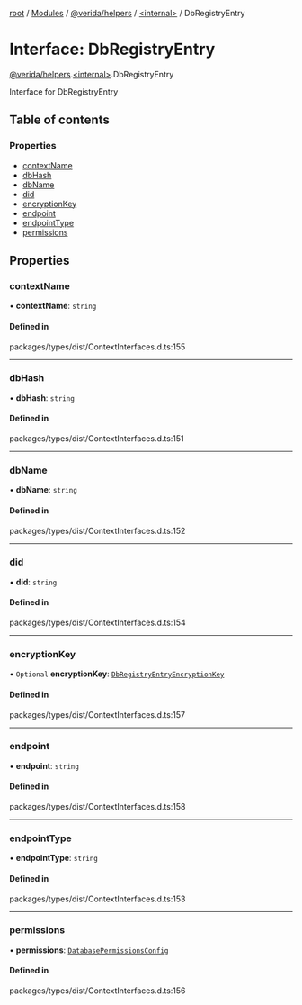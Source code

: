 [root](../README.md) / [Modules](../modules.md) / [@verida/helpers](../modules/verida_helpers.md) / [<internal\>](../modules/verida_helpers._internal_.md) / DbRegistryEntry

# Interface: DbRegistryEntry

[@verida/helpers](../modules/verida_helpers.md).[<internal\>](../modules/verida_helpers._internal_.md).DbRegistryEntry

Interface for DbRegistryEntry

## Table of contents

### Properties

- [contextName](verida_helpers._internal_.DbRegistryEntry.md#contextname)
- [dbHash](verida_helpers._internal_.DbRegistryEntry.md#dbhash)
- [dbName](verida_helpers._internal_.DbRegistryEntry.md#dbname)
- [did](verida_helpers._internal_.DbRegistryEntry.md#did)
- [encryptionKey](verida_helpers._internal_.DbRegistryEntry.md#encryptionkey)
- [endpoint](verida_helpers._internal_.DbRegistryEntry.md#endpoint)
- [endpointType](verida_helpers._internal_.DbRegistryEntry.md#endpointtype)
- [permissions](verida_helpers._internal_.DbRegistryEntry.md#permissions)

## Properties

### contextName

• **contextName**: `string`

#### Defined in

packages/types/dist/ContextInterfaces.d.ts:155

___

### dbHash

• **dbHash**: `string`

#### Defined in

packages/types/dist/ContextInterfaces.d.ts:151

___

### dbName

• **dbName**: `string`

#### Defined in

packages/types/dist/ContextInterfaces.d.ts:152

___

### did

• **did**: `string`

#### Defined in

packages/types/dist/ContextInterfaces.d.ts:154

___

### encryptionKey

• `Optional` **encryptionKey**: [`DbRegistryEntryEncryptionKey`](verida_helpers._internal_.DbRegistryEntryEncryptionKey.md)

#### Defined in

packages/types/dist/ContextInterfaces.d.ts:157

___

### endpoint

• **endpoint**: `string`

#### Defined in

packages/types/dist/ContextInterfaces.d.ts:158

___

### endpointType

• **endpointType**: `string`

#### Defined in

packages/types/dist/ContextInterfaces.d.ts:153

___

### permissions

• **permissions**: [`DatabasePermissionsConfig`](verida_helpers._internal_.DatabasePermissionsConfig.md)

#### Defined in

packages/types/dist/ContextInterfaces.d.ts:156
